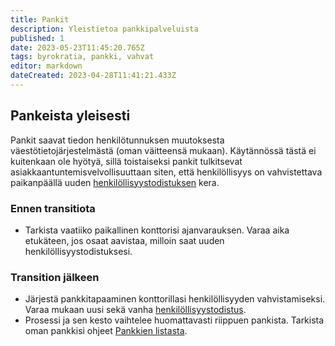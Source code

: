 ```yaml
---
title: Pankit
description: Yleistietoa pankkipalveluista
published: 1
date: 2023-05-23T11:45:20.765Z
tags: byrokratia, pankki, vahvat
editor: markdown
dateCreated: 2023-04-28T11:41:21.433Z
---
```


## Pankeista yleisesti
Pankit saavat tiedon henkilötunnuksen muutoksesta väestötietojärjestelmästä (oman väitteensä mukaan). Käytännössä tästä ei kuitenkaan ole hyötyä, sillä toistaiseksi pankit tulkitsevat asiakkaantuntemisvelvollisuuttaan siten, että henkilöllisyys on vahvistettava paikanpäällä uuden [henkilöllisyystodistuksen](/byrokratia/poliisi/henkkarit) kera.

### Ennen transitiota
- Tarkista vaatiiko paikallinen konttorisi ajanvarauksen. Varaa aika etukäteen, jos osaat aavistaa, milloin saat uuden henkilöllisyystodistuksesi.

### Transition jälkeen
- Järjestä pankkitapaaminen konttorillasi henkilöllisyyden vahvistamiseksi. Varaa mukaan uusi sekä vanha [henkilöllisyystodistus](/byrokratia/poliisi/henkkarit).
- Prosessi ja sen kesto vaihtelee huomattavasti riippuen pankista. Tarkista oman pankkisi ohjeet [Pankkien listasta](/t/pankki).